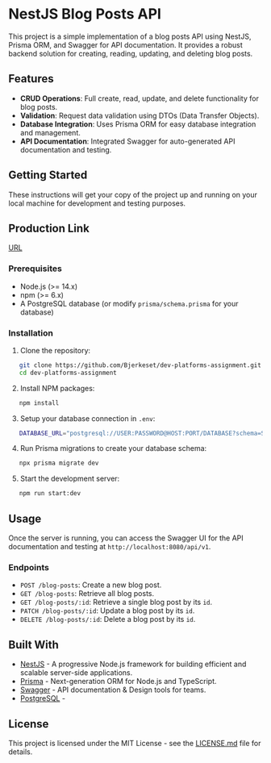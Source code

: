 # NestJS Blog Posts API

This project is a simple implementation of a blog posts API using NestJS, Prisma ORM, and Swagger for API documentation. It provides a robust backend solution for creating, reading, updating, and deleting blog posts.

## Features

- **CRUD Operations**: Full create, read, update, and delete functionality for blog posts.
- **Validation**: Request data validation using DTOs (Data Transfer Objects).
- **Database Integration**: Uses Prisma ORM for easy database integration and management.
- **API Documentation**: Integrated Swagger for auto-generated API documentation and testing.

## Getting Started

These instructions will get your copy of the project up and running on your local machine for development and testing purposes.

## Production Link

[URL](https://dev-plattform-assignment.onrender.com/api/v1)

### Prerequisites

- Node.js (>= 14.x)
- npm (>= 6.x)
- A PostgreSQL database (or modify `prisma/schema.prisma` for your database)

### Installation

1. Clone the repository:

```bash
   git clone https://github.com/Bjerkeset/dev-platforms-assignment.git
   cd dev-platforms-assignment
```

2. Install NPM packages:

```bash
   npm install
```

3. Setup your database connection in `.env`:

```bash
   DATABASE_URL="postgresql://USER:PASSWORD@HOST:PORT/DATABASE?schema=SCHEMA"
```

4. Run Prisma migrations to create your database schema:

```bash
   npx prisma migrate dev
```

5. Start the development server:

```bash
   npm run start:dev
```

## Usage

Once the server is running, you can access the Swagger UI for the API documentation and testing at `http://localhost:8080/api/v1`.

### Endpoints

- `POST /blog-posts`: Create a new blog post.
- `GET /blog-posts`: Retrieve all blog posts.
- `GET /blog-posts/:id`: Retrieve a single blog post by its `id`.
- `PATCH /blog-posts/:id`: Update a blog post by its `id`.
- `DELETE /blog-posts/:id`: Delete a blog post by its `id`.

## Built With

- [NestJS](https://nestjs.com/) - A progressive Node.js framework for building efficient and scalable server-side applications.
- [Prisma](https://www.prisma.io/) - Next-generation ORM for Node.js and TypeScript.
- [Swagger](https://swagger.io/) - API documentation & Design tools for teams.
- [PostgreSQL](https://supabase.com/) -

## License

This project is licensed under the MIT License - see the [LICENSE.md](LICENSE.md) file for details.
